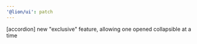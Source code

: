 ```yaml
---
'@lion/ui': patch
---
```


[accordion] new "exclusive" feature, allowing one opened collapsible at a time
